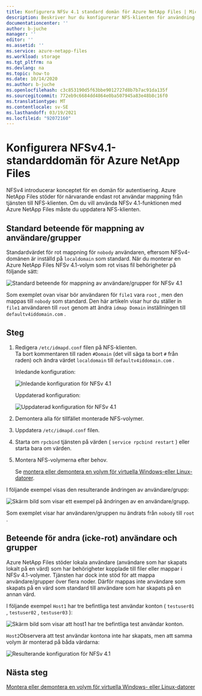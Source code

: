 ```yaml
---
title: Konfigurera NFSv 4.1 standard domän för Azure NetApp Files | Microsoft Docs
description: Beskriver hur du konfigurerar NFS-klienten för användning av NFSv 4.1 med Azure NetApp Files.
documentationcenter: ''
author: b-juche
manager: ''
editor: ''
ms.assetid: ''
ms.service: azure-netapp-files
ms.workload: storage
ms.tgt_pltfrm: na
ms.devlang: na
ms.topic: how-to
ms.date: 10/14/2020
ms.author: b-juche
ms.openlocfilehash: c3c853190d5f63bbe9012727d8b7b7ac91da135f
ms.sourcegitcommit: 772eb9c6684dd4864e0ba507945a83e48b8c16f0
ms.translationtype: MT
ms.contentlocale: sv-SE
ms.lasthandoff: 03/19/2021
ms.locfileid: "92072160"
---
```

# <a name="configure-nfsv41-default-domain-for-azure-netapp-files"></a>Konfigurera NFSv4.1-standarddomän för Azure NetApp Files

NFSv4 introducerar konceptet för en domän för autentisering. Azure NetApp Files stöder för närvarande endast rot användar mappning från tjänsten till NFS-klienten. Om du vill använda NFSv 4.1-funktionen med Azure NetApp Files måste du uppdatera NFS-klienten.

## <a name="default-behavior-of-usergroup-mapping"></a>Standard beteende för mappning av användare/grupper

Standardvärdet för rot mappning för `nobody` användaren, eftersom NFSv4-domänen är inställd på `localdomain` som standard. När du monterar en Azure NetApp Files NFSv 4.1-volym som rot visas fil behörigheter på följande sätt:  

![Standard beteende för mappning av användare/grupper för NFSv 4.1](../media/azure-netapp-files/azure-netapp-files-nfsv41-default-behavior-user-group-mapping.png)

Som exemplet ovan visar bör användaren för `file1` vara `root` , men den mappas till `nobody` som standard.  Den här artikeln visar hur du ställer in `file1` användaren till `root` genom att ändra `idmap Domain` inställningen till `defaultv4iddomain.com` .  

## <a name="steps"></a>Steg 

1. Redigera `/etc/idmapd.conf` filen på NFS-klienten.   
    Ta bort kommentaren till raden `#Domain` (det vill säga ta bort `#` från raden) och ändra värdet `localdomain` till `defaultv4iddomain.com` . 

    Inledande konfiguration: 
    
    ![Inledande konfiguration för NFSv 4.1](../media/azure-netapp-files/azure-netapp-files-nfsv41-initial-config.png)

    Uppdaterad konfiguration:
    
    ![Uppdaterad konfiguration för NFSv 4.1](../media/azure-netapp-files/azure-netapp-files-nfsv41-updated-config.png)

2. Demontera alla för tillfället monterade NFS-volymer.
3. Uppdatera `/etc/idmapd.conf` filen.
4. Starta om `rpcbind` tjänsten på värden ( `service rpcbind restart` ) eller starta bara om värden.
5. Montera NFS-volymerna efter behov.   

    Se [montera eller demontera en volym för virtuella Windows-eller Linux-datorer](azure-netapp-files-mount-unmount-volumes-for-virtual-machines.md). 

I följande exempel visas den resulterande ändringen av användare/grupp: 

![Skärm bild som visar ett exempel på ändringen av en användare/grupp.](../media/azure-netapp-files/azure-netapp-files-nfsv41-resulting-config.png)

Som exemplet visar har användaren/gruppen nu ändrats från `nobody` till `root` .

## <a name="behavior-of-other-non-root-users-and-groups"></a>Beteende för andra (icke-rot) användare och grupper

Azure NetApp Files stöder lokala användare (användare som har skapats lokalt på en värd) som har behörigheter kopplade till filer eller mappar i NFSv 4.1-volymer. Tjänsten har dock inte stöd för att mappa användare/grupper över flera noder. Därför mappas inte användare som skapats på en värd som standard till användare som har skapats på en annan värd. 

I följande exempel `Host1` har tre befintliga test användar konton ( `testuser01` , `testuser02` , `testuser03` ): 

![Skärm bild som visar att host1 har tre befintliga test användar konton.](../media/azure-netapp-files/azure-netapp-files-nfsv41-host1-users.png)

`Host2`Observera att test användar kontona inte har skapats, men att samma volym är monterad på båda värdarna:

![Resulterande konfiguration för NFSv 4.1](../media/azure-netapp-files/azure-netapp-files-nfsv41-host2-users.png)

## <a name="next-step"></a>Nästa steg 

[Montera eller demontera en volym för virtuella Windows- eller Linux-datorer](azure-netapp-files-mount-unmount-volumes-for-virtual-machines.md)

